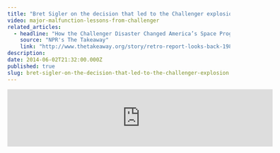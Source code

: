 ```yaml
---
title: "Bret Sigler on the decision that led to the Challenger explosion"
video: major-malfunction-lessons-from-challenger
related_articles:
  - headline: "How the Challenger Disaster Changed America’s Space Program"
    source: "NPR's The Takeaway"
    link: "http://www.thetakeaway.org/story/retro-report-looks-back-1986-challenger-space-launch/"
description:
date: 2014-06-02T21:32:00.000Z
published: true
slug: bret-sigler-on-the-decision-that-led-to-the-challenger-explosion
---
```


<iframe width="600" height="130" frameborder="0" scrolling="no" src="https://www.wnyc.org/widgets/ondemand_player/takeaway/#file=%2Faudio%2Fxspf%2F374892%2F"></iframe>

